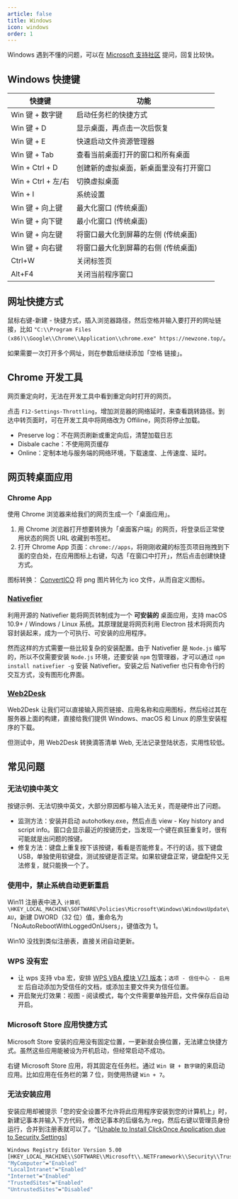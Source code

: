 ```yaml
---
article: false
title: Windows
icon: windows
order: 1
---
```


Windows 遇到不懂的问题，可以在 [Microsoft 支持社区](https://answers.microsoft.com/zh-hans/) 提问，回复比较快。

## Windows 快捷键

| 快捷键             | 功能                                   |
| ------------------ | -------------------------------------- |
| Win 键 + 数字键    | 启动任务栏的快捷方式                   |
| Win 键 + D         | 显示桌面，再点击一次后恢复             |
| Win 键 + E         | 快速启动文件资源管理器                 |
| Win 键 + Tab       | 查看当前桌面打开的窗口和所有桌面       |
| Win + Ctrl + D     | 创建新的虚拟桌面，新桌面里没有打开窗口 |
| Win + Ctrl + 左/右 | 切换虚拟桌面                           |
| Win + I            | 系统设置                               |
| Win 键 + 向上键    | 最大化窗口 (传统桌面)                  |
| Win 键 + 向下键    | 最小化窗口 (传统桌面)                  |
| Win 键 + 向左键    | 将窗口最大化到屏幕的左侧 (传统桌面)    |
| Win 键 + 向右键    | 将窗口最大化到屏幕的右侧 (传统桌面)    |
| Ctrl+W             | 关闭标签页                             |
| Alt+F4             | 关闭当前程序窗口                       |

## 网址快捷方式

鼠标右键-新建 - 快捷方式，插入浏览器路径，然后空格并输入要打开的网址链接，比如 `"C:\\Program Files (x86)\\Google\\Chrome\\Application\\chrome.exe" https://newzone.top/`。

如果需要一次打开多个网址，则在参数后继续添加「空格 链接」。

## Chrome 开发工具

网页重定向时，无法在开发工具中看到重定向时打开的网页。

点击 `F12-Settings-Throttling`，增加浏览器的网络延时，来查看跳转路径。到达中转页面时，可在开发工具中将网络改为 Offiline，网页将停止加载。

- Preserve log：不在网页刷新或重定向后，清楚加载日志
- Disbale cache：不使用网页缓存
- Online：定制本地与服务端的网络环境，下载速度、上传速度、延时。

## 网页转桌面应用

### Chrome App

使用 Chrome 浏览器来给我们的网页生成一个「桌面应用」。

1. 用 Chrome 浏览器打开想要转换为「桌面客户端」的网页，将登录后正常使用状态的网页 URL 收藏到书签栏。
2. 打开 Chrome App 页面：`chrome://apps`，将刚刚收藏的标签页项目拖拽到下面的空白处，在应用图标上右键，勾选「在窗口中打开」，然后点击创建快捷方式。

图标转换： [ConvertICO](https://convertico.com/) 将 png 图片转化为 ico 文件，从而自定义图标。

### [Nativefier](https://github.com/jiahaog/nativefier/)

利用开源的 Nativefier 能将网页转制成为一个 **可安装的** 桌面应用，支持 macOS 10.9+ / Windows / Linux 系统。其原理就是将网页利用 Electron 技术将网页内容封装起来，成为一个可执行、可安装的应用程序。

然而这样的方式需要一些比较复杂的安装配置。由于 Nativefier 是 `Node.js` 编写的，所以不仅需要安装 `Node.js` 环境，还要安装 `npm` 包管理器，才可以通过 `npm install nativefier -g` 安装 Nativefier。安装之后 Nativefier 也只有命令行的交互方式，没有图形化界面。

### [Web2Desk](https://desktop.appmaker.xyz/)

Web2Desk 让我们可以直接输入网页链接、应用名称和应用图标，然后经过其在服务器上面的构建，直接给我们提供 Windows、macOS 和 Linux 的原生安装程序的下载。

但测试中，用 Web2Desk 转换滴答清单 Web, 无法记录登陆状态，实用性较低。

## 常见问题

### 无法切换中英文

按键示例、无法切换中英文，大部分原因都与输入法无关，而是硬件出了问题。

- 监测方法：安装并启动 autohotkey.exe，然后点击 view - Key history and script info。窗口会显示最近的按键历史，当发现一个键在疯狂重复时，很有可能就是出问题的按键。
- 修复方法：键盘上重复按下该按键，看看是否能修复。不行的话，拔下键盘 USB，单独使用软键盘，测试按键是否正常。如果软键盘正常，键盘配件又无法修复，就只能换一个了。

### 使用中，禁止系统自动更新重启

Win11 注册表中进入 `计算机\HKEY_LOCAL_MACHINE\SOFTWARE\Policies\Microsoft\Windows\WindowsUpdate\AU`，新建 DWORD（32 位）值，重命名为「NoAutoRebootWithLoggedOnUsers」，键值改为 1。

Win10 没找到类似注册表，直接关闭自动更新。

### WPS 没有宏

- 让 wps 支持 vba 宏，安排 [WPS VBA 模块 V7.1 版本](https://www.jyrd.com/media/6490.html)；`选项 - 信任中心 - 启用宏` 后自动添加为受信任的文档，或添加主要文件夹为信任位置。
- 开启聚光灯效果：视图 - 阅读模式，每个文件需要单独开启，文件保存后自动开启。

### Microsoft Store 应用快捷方式

Microsoft Store 安装的应用没有固定位置，一更新就会换位置，无法建立快捷方式。虽然这些应用能被设为开机启动，但经常启动不成功。

右键 Microsoft Store 应用，将其固定在任务栏。通过 `Win 键 + 数字键`的来启动应用。比如应用在任务栏的第 7 位，则使用热键 `Win + 7`。

### 无法安装应用

安装应用却被提示「您的安全设置不允许将此应用程序安装到您的计算机上」时，新建记事本并输入下方代码，修改记事本的后缀名为.reg，然后右键以管理员身份运行，合并到注册表就可以了。^[[Unable to Install ClickOnce Application due to Security Settings](https://superuser.com/questions/1252575/unable-to-install-clickonce-application-due-to-security-settings-windows-10)]

```bash
Windows Registry Editor Version 5.00
[HKEY_LOCAL_MACHINE\\SOFTWARE\\Microsoft\\.NETFramework\\Security\\TrustManager\\PromptingLevel]
"MyComputer"="Enabled"
"LocalIntranet"="Enabled"
"Internet"="Enabled"
"TrustedSites"="Enabled"
"UntrustedSites"="Disabled"
```

